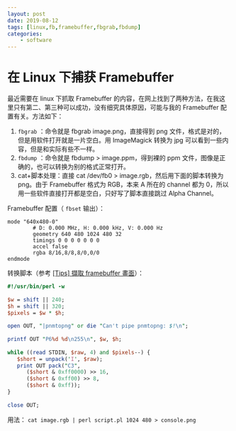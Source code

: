```yaml
---
layout: post
date: 2019-08-12
tags: [linux,fb,framebuffer,fbgrab,fbdump]
categories:
    - software
---
```


# 在 Linux 下捕获 Framebuffer

最近需要在 linux 下抓取 Framebuffer 的内容，在网上找到了两种方法，在我这里只有第二、第三种可以成功，没有细究具体原因，可能与我的 Framebuffer 配置有关。方法如下：

1. `fbgrab` ：命令就是 fbgrab image.png，直接得到 png 文件，格式是对的，但是用软件打开就是一片空白。用 ImageMagick 转换为 jpg 可以看到一些内容，但是和实际有些不一样。
2.  `fbdump` ：命令就是 fbdump > image.ppm，得到裸的 ppm 文件，图像是正确的，也可以转换为别的格式正常打开。
3. cat+脚本处理：直接 cat /dev/fb0 > image.rgb，然后用下面的脚本转换为 png。由于 Framebuffer 格式为 RGB，本来 A 所在的 channel 都为 0，所以用一些软件直接打开都是空白，只好写了脚本直接跳过 Alpha Channel。

Framebuffer 配置（ `fbset` 输出）：

```
mode "640x480-0"
        # D: 0.000 MHz, H: 0.000 kHz, V: 0.000 Hz
        geometry 640 480 1024 480 32
        timings 0 0 0 0 0 0 0
        accel false
        rgba 8/16,8/8,8/0,0/0
endmode
```

转换脚本（参考 [[Tips] 擷取 framebuffer 畫面](https://owen-hsu.blogspot.com/2016/06/tips-framebuffer.html)）：

```perl
#!/usr/bin/perl -w
 
$w = shift || 240;
$h = shift || 320;
$pixels = $w * $h;
 
open OUT, "|pnmtopng" or die "Can't pipe pnmtopng: $!\n";
 
printf OUT "P6%d %d\n255\n", $w, $h;
 
while ((read STDIN, $raw, 4) and $pixels--) {
   $short = unpack('I', $raw);
   print OUT pack("C3",
      ($short & 0xff0000) >> 16,
      ($short & 0xff00) >> 8,
      ($short & 0xff));
}
 
close OUT;
```

用法： `cat image.rgb | perl script.pl 1024 480 > console.png`

